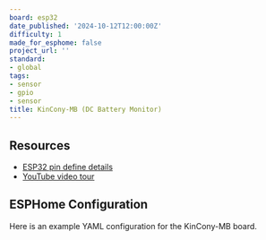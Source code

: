 ```yaml
---
board: esp32
date_published: '2024-10-12T12:00:00Z'
difficulty: 1
made_for_esphome: false
project_url: ''
standard:
- global
tags:
- sensor
- gpio
- sensor
title: KinCony-MB (DC Battery Monitor)
---
```


## Resources

- [ESP32 pin define details](https://www.kincony.com/forum/showthread.php?tid=3974)
- [YouTube video tour](https://youtu.be/2vSVhQPLPz8)

## ESPHome Configuration

Here is an example YAML configuration for the KinCony-MB board.